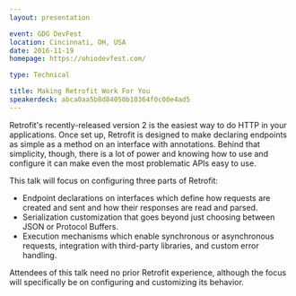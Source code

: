 ```yaml
---
layout: presentation

event: GDG DevFest
location: Cincinnati, OH, USA
date: 2016-11-19
homepage: https://ohiodevfest.com/

type: Technical

title: Making Retrofit Work For You
speakerdeck: abca0aa5b8d84050b10364f0c00e4ad5
---
```


Retrofit's recently-released version 2 is the easiest way to do HTTP in your applications. Once set up, Retrofit is designed to make declaring endpoints as simple as a method on an interface with annotations. Behind that simplicity, though, there is a lot of power and knowing how to use and configure it can make even the most problematic APIs easy to use.

This talk will focus on configuring three parts of Retrofit:

* Endpoint declarations on interfaces which define how requests are created and sent and how their responses are read and parsed.
* Serialization customization that goes beyond just choosing between JSON or Protocol Buffers.
* Execution mechanisms which enable synchronous or asynchronous requests, integration with third-party libraries, and custom error handling.

Attendees of this talk need no prior Retrofit experience, although the focus will specifically be on configuring and customizing its behavior.
